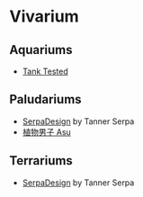 # Vivarium

## Aquariums
* [Tank Tested](https://www.youtube.com/channel/UCHzUxy_YiB9ZmkyOOYcDazQ)

## Paludariums
* [SerpaDesign](https://www.youtube.com/user/SerpaDesign) by Tanner Serpa
* [植物男子 Asu](https://www.youtube.com/channel/UCzkjgi_ssPh82uiro89uvNA)

## Terrariums
* [SerpaDesign](https://www.youtube.com/user/SerpaDesign) by Tanner Serpa
